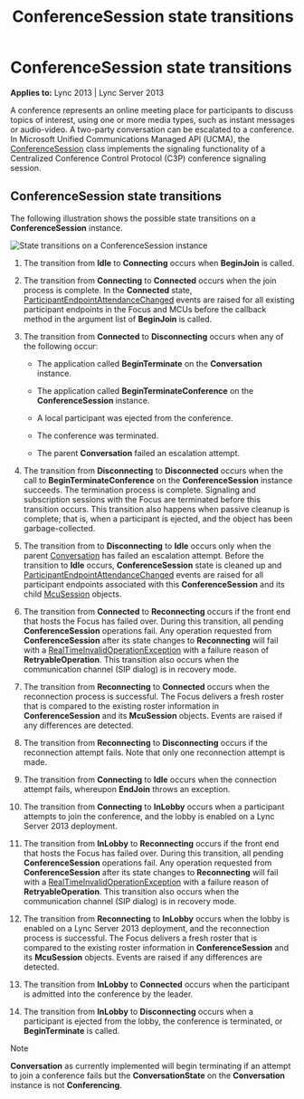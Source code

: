 ﻿---
title: ConferenceSession state transitions
TOCTitle: ConferenceSession state transitions
ms:assetid: 3b9b7ac4-5876-4381-aaee-42f32d3db265
ms:mtpsurl: https://msdn.microsoft.com/library/Dn466014(v=office.15)
ms:contentKeyID: 57102994
ms.date: 07/25/2014
mtps_version: v=office.15
---

# ConferenceSession state transitions


**Applies to:** Lync 2013 | Lync Server 2013

A conference represents an online meeting place for participants to discuss topics of interest, using one or more media types, such as instant messages or audio-video. A two-party conversation can be escalated to a conference. In Microsoft Unified Communications Managed API (UCMA), the [ConferenceSession](https://msdn.microsoft.com/library/hh349315\(v=office.15\)) class implements the signaling functionality of a Centralized Conference Control Protocol (C3P) conference signaling session.

## ConferenceSession state transitions

The following illustration shows the possible state transitions on a **ConferenceSession** instance.

![State transitions on a ConferenceSession instance](images/Dn466014.StateMach_ConfSession(Office.15).jpg "State transitions on a ConferenceSession instance")

1.  The transition from **Idle** to **Connecting** occurs when **BeginJoin** is called.

2.  The transition from **Connecting** to **Connected** occurs when the join process is complete. In the **Connected** state, [ParticipantEndpointAttendanceChanged](https://msdn.microsoft.com/library/hh383640\(v=office.15\)) events are raised for all existing participant endpoints in the Focus and MCUs before the callback method in the argument list of **BeginJoin** is called.

3.  The transition from **Connected** to **Disconnecting** occurs when any of the following occur:
    
      - The application called **BeginTerminate** on the **Conversation** instance.
    
      - The application called **BeginTerminateConference** on the **ConferenceSession** instance.
    
      - A local participant was ejected from the conference.
    
      - The conference was terminated.
    
      - The parent **Conversation** failed an escalation attempt.

4.  The transition from **Disconnecting** to **Disconnected** occurs when the call to **BeginTerminateConference** on the **ConferenceSession** instance succeeds. The termination process is complete. Signaling and subscription sessions with the Focus are terminated before this transition occurs. This transition also happens when passive cleanup is complete; that is, when a participant is ejected, and the object has been garbage-collected.

5.  The transition from to **Disconnecting** to **Idle** occurs only when the parent [Conversation](https://msdn.microsoft.com/library/hh349224\(v=office.15\)) has failed an escalation attempt. Before the transition to **Idle** occurs, **ConferenceSession** state is cleaned up and [ParticipantEndpointAttendanceChanged](https://msdn.microsoft.com/library/hh383640\(v=office.15\)) events are raised for all participant endpoints associated with this **ConferenceSession** and its child [McuSession](https://msdn.microsoft.com/library/hh384975\(v=office.15\)) objects.

6.  The transition from **Connected** to **Reconnecting** occurs if the front end that hosts the Focus has failed over. During this transition, all pending **ConferenceSession** operations fail. Any operation requested from **ConferenceSession** after its state changes to **Reconnecting** will fail with a [RealTimeInvalidOperationException](https://msdn.microsoft.com/library/hh349003\(v=office.15\)) with a failure reason of **RetryableOperation**. This transition also occurs when the communication channel (SIP dialog) is in recovery mode.

7.  The transition from **Reconnecting** to **Connected** occurs when the reconnection process is successful. The Focus delivers a fresh roster that is compared to the existing roster information in **ConferenceSession** and its **McuSession** objects. Events are raised if any differences are detected.

8.  The transition from **Reconnecting** to **Disconnecting** occurs if the reconnection attempt fails. Note that only one reconnection attempt is made.

9.  The transition from **Connecting** to **Idle** occurs when the connection attempt fails, whereupon **EndJoin** throws an exception.

10. The transition from **Connecting** to **InLobby** occurs when a participant attempts to join the conference, and the lobby is enabled on a Lync Server 2013 deployment.

11. The transition from **InLobby** to **Reconnecting** occurs if the front end that hosts the Focus has failed over. During this transition, all pending **ConferenceSession** operations fail. Any operation requested from **ConferenceSession** after its state changes to **Reconnecting** will fail with a [RealTimeInvalidOperationException](https://msdn.microsoft.com/library/hh349003\(v=office.15\)) with a failure reason of **RetryableOperation**. This transition also occurs when the communication channel (SIP dialog) is in recovery mode.

12. The transition from **Reconnecting** to **InLobby** occurs when the lobby is enabled on a Lync Server 2013 deployment, and the reconnection process is successful. The Focus delivers a fresh roster that is compared to the existing roster information in **ConferenceSession** and its **McuSession** objects. Events are raised if any differences are detected.

13. The transition from **InLobby** to **Connected** occurs when the participant is admitted into the conference by the leader.

14. The transition from **InLobby** to **Disconnecting** occurs when a participant is ejected from the lobby, the conference is terminated, or **BeginTerminate** is called.


> [!NOTE]
> <P><STRONG>Conversation</STRONG> as currently implemented will begin terminating if an attempt to join a conference fails but the <STRONG>ConversationState</STRONG> on the <STRONG>Conversation</STRONG> instance is not <STRONG>Conferencing</STRONG>.</P>


